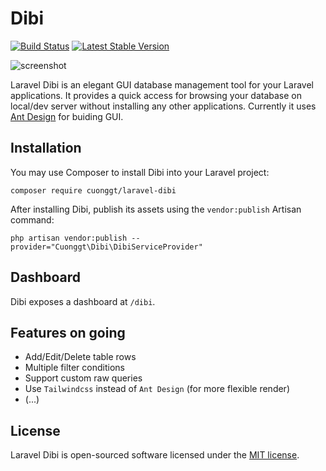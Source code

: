 # Dibi

[![Build Status](https://travis-ci.org/cuonggt/laravel-dibi.svg?branch=master)](https://travis-ci.org/cuonggt/laravel-dibi)
[![Latest Stable Version](https://badgen.net/github/release/cuonggt/laravel-dibi)](https://packagist.org/packages/cuonggt/laravel-dibi)

![screenshot](https://user-images.githubusercontent.com/8156596/68057862-29ca0700-fcef-11e9-84ff-c3e59026d13d.png)

Laravel Dibi is an elegant GUI database management tool for your Laravel applications. It provides a quick access for browsing your database on local/dev server without installing any other applications. Currently it uses [Ant Design](https://www.antdv.com/) for buiding GUI.

## Installation

You may use Composer to install Dibi into your Laravel project:

    composer require cuonggt/laravel-dibi    

After installing Dibi, publish its assets using the `vendor:publish` Artisan command:

    php artisan vendor:publish --provider="Cuonggt\Dibi\DibiServiceProvider"
   
## Dashboard

Dibi exposes a dashboard at `/dibi`.

## Features on going

- Add/Edit/Delete table rows
- Multiple filter conditions
- Support custom raw queries
- Use `Tailwindcss` instead of `Ant Design` (for more flexible render)
- (...)

## License

Laravel Dibi is open-sourced software licensed under the [MIT license](http://opensource.org/licenses/MIT).
